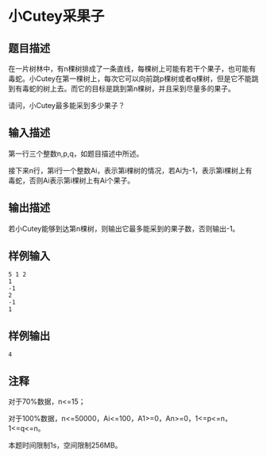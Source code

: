 # 小Cutey采果子

## 题目描述

在一片树林中，有n棵树排成了一条直线，每棵树上可能有若干个果子，也可能有毒蛇。小Cutey在第一棵树上，每次它可以向前跳p棵树或者q棵树，但是它不能跳到有毒蛇的树上去。而它的目标是跳到第n棵树，并且采到尽量多的果子。

请问，小Cutey最多能采到多少果子？

## 输入描述

第一行三个整数n,p,q，如题目描述中所述。

接下来n行，第i行一个整数Ai，表示第i棵树的情况，若Ai为-1，表示第i棵树上有毒蛇，否则Ai表示第i棵树上有Ai个果子。

## 输出描述

若小Cutey能够到达第n棵树，则输出它最多能采到的果子数，否则输出-1。

## 样例输入

	5 1 2
	1
	-1
	2
	-1
	1

## 样例输出

	4

## 注释

对于70%数据，n<=15；

对于100%数据，n<=50000，Ai<=100，A1>=0，An>=0，1<=p<=n，1<=q<=n。

本题时间限制1s，空间限制256MB。
